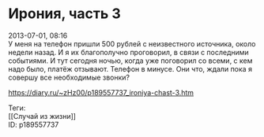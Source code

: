 Ирония, часть 3
================

   
 2013-07-01, 08:16   
  У меня на телефон пришли 500 рублей с неизвестного источника, около недели назад. И я их благополучно проговорил, в связи с последними событиями. И тут сегодня ночью, когда уже поговорил со всеми, с кем надо было, платёж отзывают. Телефон в минусе. Они что, ждали пока я совершу все необходимые звонки?   
    
 <https://diary.ru/~zHz00/p189557737_ironiya-chast-3.htm>   
   
 Теги:   
 [[Случай из жизни]]   
 ID: p189557737
